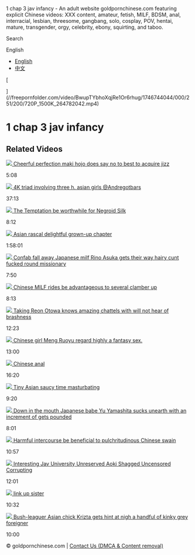 1 chap 3 jav infancy - An adult website goldpornchinese.com featuring explicit Chinese videos: XXX content, amateur, fetish, MILF, BDSM, anal, interracial, lesbian, threesome, gangbang, solo, cosplay, POV, hentai, mature, transgender, orgy, celebrity, ebony, squirting, and taboo.




Search

English

* [English](/en/gallery//index.html)
* [中文](/zh-cn/gallery/1-3-jav/index.html)




[

](//freepornfolder.com/video/BwupTYbhoXqjRe1Or6rhug/1746744044/000/251/200/720P_1500K_264782042.mp4)

1 chap 3 jav infancy
====================

Related Videos
--------------

[![](/content/1/857/433-cheerful-hojo-no.jpg)
Cheerful perfection maki hojo does say no to best to acquire jizz](/gallery/cheerful-perfection-maki-hojo-does-say-no-to-best-to/index.html)

5:08

[![](/content/1/628/340-involving-girls.jpg)
4K triad involving three h. asian girls @Andregotbars](/gallery/4k-triad-involving-three-h-asian-girls-andregotbars/index.html)

37:13

[![](/content/2659/266_the-worthwhile-for.jpg)
The Temptation be worthwhile for Negroid Silk](/gallery/the-temptation-be-worthwhile-for-negroid-silk/index.html)

8:12

[![](/content/1/574/038-grown-chapter.jpg)
Asian rascal delightful grown-up chapter](/gallery/asian-rascal-delightful-grown-up-chapter/index.html)

1:58:01

[![](/content/1/573/863-confab-fucked.jpg)
Confab fall away Japanese milf Rino Asuka gets their way hairy cunt fucked round missionary](/gallery/confab-fall-away-japanese-milf-rino-asuka-gets-their/index.html)

7:50

[![](/content/2659/142_-chinese-be.jpg)
Chinese MILF rides be advantageous to several clamber up](/gallery/chinese-milf-rides-be-advantageous-to-several-clamber/index.html)

8:13

[![](/content/1/573/846-taking-hear.jpg)
Taking Reon Otowa knows amazing chattels with will not hear of brashness](/gallery/taking-reon-otowa-knows-amazing-chattels-with-will/index.html)

12:23

[![](/content/2659/260_a-.jpg)
Chinese girl Meng Ruoyu regard highly a fantasy sex.](/gallery/chinese-girl-meng-ruoyu-regard-highly-fantasy-sex/index.html)

13:00

[![](/content/2659/269_chinese.jpg)
Chinese anal](/gallery/chinese-anal-1515105/index.html)

16:20

[![](/content/2659/335_asian-saucy-time.jpg)
Tiny Asian saucy time masturbating](/gallery/tiny-asian-saucy-time-masturbating/index.html)

9:20

[![](/content/1/431/867-japanese-an.jpg)
Down in the mouth Japanese babe Yu Yamashita sucks unearth with an increment of gets pounded](/gallery/down-in-mouth-japanese-babe-yu-yamashita-sucks-unearth/index.html)

8:01

[![](/content/2659/334_be.jpg)
Harmful intercourse be beneficial to pulchritudinous Chinese swain](/gallery/harmful-intercourse-be-beneficial-to-pulchritudinous/index.html)

10:57

[![](/content/1/431/826-interesting.jpg)
Interesting Jav University Unreserved Aoki Shagged Uncensored Corrupting](/gallery/interesting-jav-university-unreserved-aoki-shagged/index.html)

12:01

[![](/content/2659/333_-link.jpg)
link up sister](/gallery/link-up-sister/index.html)

10:32

[![](/content/1/431/353-leaguer-asian-at.jpg)
Bush-leaguer Asian chick Krizta gets hint at nigh a handful of kinky grey foreigner](/gallery/bush-leaguer-asian-chick-krizta-gets-hint-at-nigh-handful/index.html)

10:00

© goldpornchinese.com | [Contact Us (DMCA & Content removal)](/dmca.php)